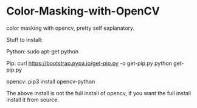 # Color-Masking-with-OpenCV
color masking with opencv, pretty self explanatory.

Stuff to install:

Python:
sudo apt-get python

Pip:
curl https://bootstrap.pypa.io/get-pip.py -o get-pip.py
python get-pip.py

opencv:
pip3 install opencv-python

The above install is not the full install of opencv, if you want the full install install it from source.
